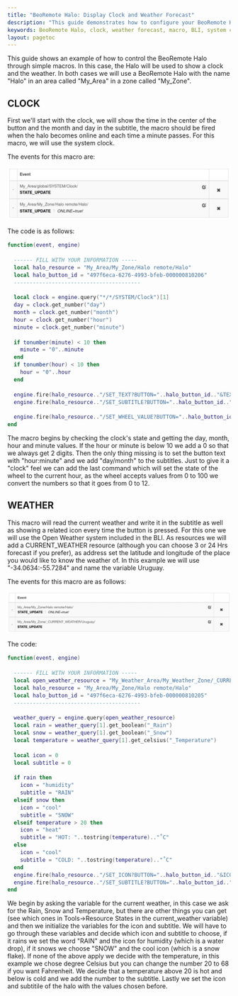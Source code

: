 ```yaml
---
title: "BeoRemote Halo: Display Clock and Weather Forecast"
description: "This guide demonstrates how to configure your BeoRemote Halo to display a clock and a weather forecast button using simple macros. Learn how to leverage the BLI system clock and Open Weather system for real-time updates on your Halo, enhancing your control and user experience."
keywords: BeoRemote Halo, clock, weather forecast, macro, BLI, system clock, Open Weather system, real-time updates, customization, user interface, LUA
layout: pagetoc
---
```


This guide shows an example of how to control the BeoRemote Halo through simple macros. In this case, the Halo will be used to show a clock and the weather. In both cases we will use a BeoRemote Halo with the name "Halo" in an area called "My_Area" in a zone called "My_Zone".

## CLOCK
First we'll start with the clock, we will show the time in the center of the button and the month and day in the subtitle, the macro should be fired when the halo becomes online and each time a minute passes. For this macro, we will use the system clock.


The events for this macro are:

<div class="text-center">
  <img src="/bli-guides/pictures/HaloEventClock.png" class="img-fluid" alt="Event to execute the Macro"/>
</div>

The code is as follows:

~~~lua
function(event, engine)

  ------ FILL WITH YOUR INFORMATION -----
  local halo_resource = "My_Area/My_Zone/Halo remote/Halo"
  local halo_button_id = "497f6eca-6276-4993-bfeb-000000810206"
  ----------------------------------------

  local clock = engine.query("*/*/SYSTEM/Clock")[1]
  day = clock.get_number("day")
  month = clock.get_number("month")
  hour = clock.get_number("hour")
  minute = clock.get_number("minute")

  if tonumber(minute) < 10 then
    minute = "0"..minute
  end
  if tonumber(hour) < 10 then
    hour = "0"..hour
  end

  engine.fire(halo_resource.."/SET_TEXT?BUTTON="..halo_button_id.."&TEXT="..tostring(hour)..":"..minute)
  engine.fire(halo_resource.."/SET_SUBTITLE?BUTTON="..halo_button_id.."&SUBTITLE="..day.."/"..month)

  engine.fire(halo_resource.."/SET_WHEEL_VALUE?BUTTON="..halo_button_id.."&VALUE="..tostring((math.floor((hour%12)*100/12))))
end
~~~

The macro begins by checking the clock's state and getting the day, month, hour and minute values. If the hour or minute is below 10 we add a 0 so that we always get 2 digits. Then the only thing missing is to set the button text with "hour:minute" and we add "day/month" to the subtitles. Just to give it a "clock" feel we can add the last command which will set the state of the wheel to the current hour, as the wheel accepts values from 0 to 100 we convert the numbers so that it goes from 0 to 12.

## WEATHER

This macro will read the current weather and write it in the subtitle as well as showing a related icon every time the button is pressed.
For this one we will use the Open Weather system included in the BLI. As resources we will add a CURRENT_WEATHER resource (although you can choose 3 or 24 Hrs forecast if you prefer), as address set the latitude and longitude of the place you would like to know the weather of. In this example we will use "-34.0634:-55.7284" and name the variable Uruguay.

The events for this macro are as follows:

<div class="text-center">
  <img src="/bli-guides/pictures/HaloEventWeather.png" class="img-fluid" alt="Event to execute the Macro"/>
</div>

The code:

~~~lua
function(event, engine)

  ------ FILL WITH YOUR INFORMATION -----
  local open_weather_resource = "My_Weather_Area/My_Weather_Zone/_CURRENT_WEATHER/Uruguay"
  local halo_resource = "My_Area/My_Zone/Halo remote/Halo"
  local halo_button_id = "497f6eca-6276-4993-bfeb-000000810205"
  ----------------------------------------

  weather_query = engine.query(open_weather_resource)
  local rain = weather_query[1].get_boolean("_Rain")
  local snow = weather_query[1].get_boolean("_Snow")
  local temperature = weather_query[1].get_celsius("_Temperature")

  local icon = 0
  local subtitle = 0

  if rain then
    icon = "humidity"
    subtitle = "RAIN"
  elseif snow then
    icon = "cool"
    subtitle = "SNOW"
  elseif temperature > 20 then
    icon = "heat"
    subtitle = "HOT: "..tostring(temperature).."˚C"
  else
    icon = "cool"
    subtitle = "COLD: "..tostring(temperature).."˚C"
  end
  engine.fire(halo_resource.."/SET_ICON?BUTTON="..halo_button_id.."&ICON="..icon)
  engine.fire(halo_resource.."/SET_SUBTITLE?BUTTON="..halo_button_id.."&SUBTITLE="..subtitle)
end
~~~

We begin by asking the variable for the current weather, in this case we ask for the Rain, Snow and Temperature, but there are other things you can get (see which ones in Tools->Resource States in the current_weather variable) and then we initialize the variables for the icon and subtitle. We will have to go through these variables and decide which icon and subtitle to choose, if it rains we set the word "RAIN" and the icon for humidity (which is a water drop), if it snows we choose "SNOW" and the cool icon (which is a snow flake). If none of the above apply we decide with the temperature, in this example we chose degree Celsius but you can change the number 20 to 68 if you want Fahrenheit. We decide that a temperature above 20 is hot and below is cold and we add the number to the subtitle. Lastly we set the icon and subtitile of the halo with the values chosen before.
